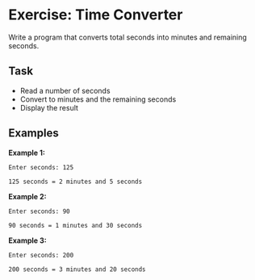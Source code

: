 # Exercise: Time Converter

Write a program that converts total seconds into minutes and remaining seconds.

## Task
- Read a number of seconds
- Convert to minutes and the remaining seconds
- Display the result

## Examples
**Example 1:**
```
Enter seconds: 125
```
```
125 seconds = 2 minutes and 5 seconds
```

**Example 2:**
```
Enter seconds: 90
```
```
90 seconds = 1 minutes and 30 seconds
```

**Example 3:**
```
Enter seconds: 200
```
```
200 seconds = 3 minutes and 20 seconds
```
